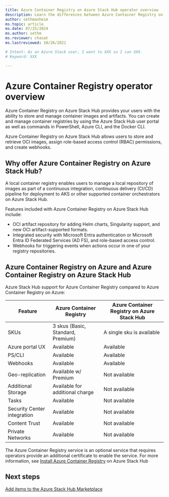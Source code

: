 ```yaml
---
title: Azure Container Registry on Azure Stack Hub operator overview 
description: Learn the differences between Azure Container Registry on Azure and Azure Container Registry on Azure Stack Hub
author: sethmanheim
ms.topic: article
ms.date: 07/25/2024
ms.author: sethm
ms.reviewer: chasat
ms.lastreviewed: 10/26/2021

# Intent: As an Azure Stack user, I want to XXX so I can XXX.
# Keyword: XXX

---
```


# Azure Container Registry operator overview

Azure Container Registry on Azure Stack Hub provides your users with the ability to store and manage container images and artifacts. You can create and manage container registries by using the Azure Stack Hub user portal as well as commands in PowerShell, Azure CLI, and the Docker CLI.

Azure Container Registry on Azure Stack Hub allows users to store and retrieve OCI images, assign role-based access control (RBAC) permissions, and create webhooks.

## Why offer Azure Container Registry on Azure Stack Hub?

A local container registry enables users to manage a local repository of images as part of a continuous integration, continuous delivery (CI/CD) pipeline for deployment to AKS or other supported container orchestrators on Azure Stack Hub.

Features included with Azure Container Registry on Azure Stack Hub include:

- OCI artifact repository for adding Helm charts, Singularity support, and new OCI artifact-supported formats.
- Integrated security with Microsoft Entra authentication or Microsoft Entra ID Federated Services (AD FS), and role-based access control.
- Webhooks for triggering events when actions occur in one of your registry repositories.

## Azure Container Registry on Azure and Azure Container Registry on Azure Stack Hub

Azure Stack Hub support for Azure Container Registry compared to Azure Container Registry on Azure:

| Feature                     | Azure Container Registry          | Azure Container Registry on Azure Stack Hub |
|-----------------------------|-----------------------------------|---------------------------------------------|
| SKUs                        | 3 skus (Basic, Standard, Premium) | A single sku is available                   |
| Azure portal UX             | Available                         | Available                                   |
| PS/CLI                      | Available                         | Available                                   |
| Webhooks                    | Available                         | Available                                   |
| Geo-replication             | Available w/ Premium              | Not available                               |
| Additional Storage          | Available for additional charge   | Not available                               |
| Tasks                       | Available                         | Not available                               |
| Security Center integration | Available                         | Not available                               |
| Content Trust               | Available                         | Not available                               |
| Private Networks            | Available                         | Not available                               |

The Azure Container Registry service is an optional service that requires operators provide an additional certificate to enable the service. For more information, see [Install Azure Container Registry](container-registries-install.md) on Azure Stack Hub

## Next steps

[Add items to the Azure Stack Hub Marketplace](azure-stack-marketplace.md)
